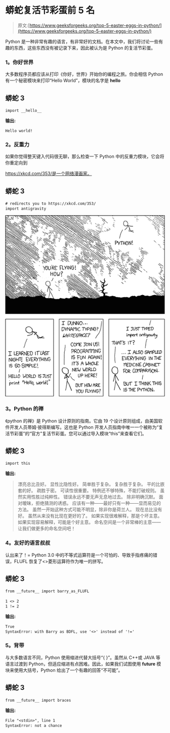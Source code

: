 # 蟒蛇复活节彩蛋前 5 名

> 原文:[https://www.geeksforgeeks.org/top-5-easter-eggs-in-python/](https://www.geeksforgeeks.org/top-5-easter-eggs-in-python/)

Python 是一种非常有趣的语言，有非常好的文档。在本文中，我们将讨论一些有趣的东西，这些东西没有被记录下来，因此被认为是 Python 的复活节彩蛋。

### **1。你好世界**

大多数程序员都应该从打印《你好，世界》开始你的编程之旅。你会相信 Python 有一个秘密模块来打印“Hello World”，模块的名字是 __hello__

## 蟒蛇 3

```
import __hello__ 
```

**输出:**

```
Hello world!
```

### **2。反重力**

如果你觉得整天键入代码很无聊，那么检查一下 Python 中的反重力模块，它会将你重定向到

https://xkcd.com/353/是一个网络漫画家。

## 蟒蛇 3

```
# redirects you to https://xkcd.com/353/
import antigravity
```

![](img/a8cc4696a7eda81aeec4514e508b9589.png)

### **3。Python 的禅**

《python 的禅》是 Python 设计原则的指南。它由 19 个设计原则组成，由美国软件开发人员蒂姆·彼得斯编写。这也是 Python 开发人员指南中唯一一个被称为“复活节彩蛋”的“官方”复活节彩蛋。您可以通过导入模块“this”来查看它们。

## 蟒蛇 3

```
import this
```

**输出:**

> 漂亮总比丑好。
> 显性比隐性好。
> 简单胜于复杂。
> 复杂胜于复杂。
> 平的比嵌套的好。
> 疏胜于密。
> 可读性很重要。
> 特例还不够特殊，不能打破规则。
> 虽然实用性胜过纯粹性。
> 错误永远不要无声无息地过去。
> 除非明确沉默。
> 面对暧昧，拒绝猜测的诱惑。
> 应该有一种——最好只有一种——显而易见的方法。
> 虽然一开始这种方式可能不明显，除非你是荷兰人。
> 现在总比没有好。
> 虽然从来没有比现在更好的了。
> 如果实现很难解释，那是个坏主意。
> 如果实现容易解释，可能是个好主意。
> 命名空间是一个非常棒的主意——让我们做更多的命名空间吧！

### **4。友好的语言叔叔**

认出来了！= Python 3.0 中的不等式运算符是一个可怕的、导致手指疼痛的错误，FLUFL 恢复了<>菱形运算符作为唯一的拼写。

## 蟒蛇 3

```
from __future__ import barry_as_FLUFL

1 <> 2
1 != 2
```

**输出:**

```
True
SyntaxError: with Barry as BDFL, use '<>' instead of '!='
```

### **5。背带**

与大多数语言不同，Python 使用缩进代替大括号“{ }”。虽然从 C++或 JAVA 等语言过渡到 Python，但适应缩进有点困难。因此，如果我们试图使用 __future__ 模块来使用大括号，Python 给出了一个有趣的回答“不可能”。

## 蟒蛇 3

```
from __future__ import braces
```

**输出:**

```
File "<stdin>", line 1
SyntaxError: not a chance
```
